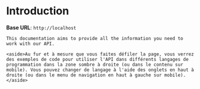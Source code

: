 # Introduction



<aside>
    <strong>Base URL</strong>: <code>http://localhost</code>
</aside>

    This documentation aims to provide all the information you need to work with our API.

    <aside>Au fur et à mesure que vous faites défiler la page, vous verrez des exemples de code pour utiliser l'API dans différents langages de programmation dans la zone sombre à droite (ou dans le contenu sur mobile). Vous pouvez changer de langage à l'aide des onglets en haut à droite (ou dans le menu de navigation en haut à gauche sur mobile).</aside>

